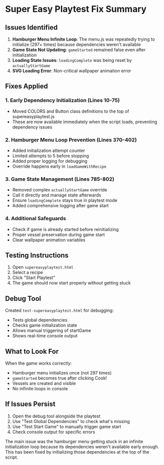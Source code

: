 # Super Easy Playtest Fix Summary

## Issues Identified

1. **Hamburger Menu Infinite Loop**: The menu.js was repeatedly trying to initialize (297+ times) because dependencies weren't available
2. **Game State Not Updating**: `gameStarted` remained false even after initialization
3. **Loading State Issues**: `loadingComplete` was being reset by `actuallyStartGame`
4. **SVG Loading Error**: Non-critical wallpaper animation error

## Fixes Applied

### 1. Early Dependency Initialization (Lines 10-75)
- Moved COLORS and Button class definitions to the top of supereasyplaytest.js
- These are now available immediately when the script loads, preventing dependency issues

### 2. Hamburger Menu Loop Prevention (Lines 370-402)
- Added initialization attempt counter
- Limited attempts to 5 before stopping
- Added proper logging for debugging
- Override happens early in `loadGameWithRecipe`

### 3. Game State Management (Lines 785-802)
- Removed complex `actuallyStartGame` override
- Call it directly and manage state afterwards
- Ensure `loadingComplete` stays true in playtest mode
- Added comprehensive logging after game start

### 4. Additional Safeguards
- Check if game is already started before reinitializing
- Proper vessel preservation during game start
- Clear wallpaper animation variables

## Testing Instructions

1. Open `supereasyplaytest.html`
2. Select a recipe
3. Click "Start Playtest"
4. The game should now start properly without getting stuck

## Debug Tool

Created `test-supereasyplaytest.html` for debugging:
- Tests global dependencies
- Checks game initialization state
- Allows manual triggering of startGame
- Shows real-time console output

## What to Look For

When the game works correctly:
- Hamburger menu initializes once (not 297 times)
- `gameStarted` becomes true after clicking Cook!
- Vessels are created and visible
- No infinite loops in console

## If Issues Persist

1. Open the debug tool alongside the playtest
2. Use "Test Global Dependencies" to check what's missing
3. Use "Test Start Game" to manually trigger game start
4. Check console output for specific errors

The main issue was the hamburger menu getting stuck in an infinite initialization loop because its dependencies weren't available early enough. This has been fixed by initializing those dependencies at the top of the script.